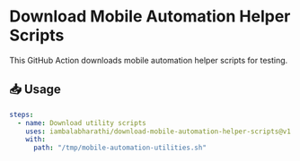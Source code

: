 # Download Mobile Automation Helper Scripts

This GitHub Action downloads mobile automation helper scripts for testing.

## 📥 Usage
```yaml
steps:
  - name: Download utility scripts
    uses: iambalabharathi/download-mobile-automation-helper-scripts@v1
    with:
      path: "/tmp/mobile-automation-utilities.sh"